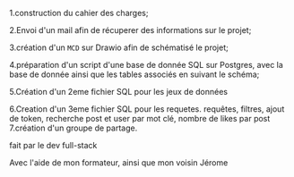 1.construction du cahier des charges;

2.Envoi d'un mail afin de récuperer des informations sur le projet;

3.création d'un `MCD` sur Drawio afin de schématisé le projet;

4.préparation d'un script d'une base de donnée SQL sur Postgres, avec la base de donnée 
ainsi que les tables associés en suivant le schéma;

5.Création d'un 2eme fichier SQL pour les jeux de données

6.Creation d'un 3eme fichier SQL pour les requetes.
    requêtes, filtres, ajout de token, recherche post et user par mot clé, nombre de likes par post
7.création d'un groupe de partage.


<!-- Une fois inscrit, un utilisateurs sera amené a faire sa première publication. J'imagine une sorte de guide d'utilisation du réseau social.  -->fait par le dev full-stack


Avec l'aide de mon formateur, ainsi que mon voisin Jérome
